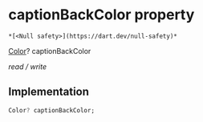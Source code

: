 


# captionBackColor property




    *[<Null safety>](https://dart.dev/null-safety)*


[Color](https://api.flutter.dev/flutter/dart-ui/Color-class.html)? captionBackColor
  
_read / write_






## Implementation

```dart
Color? captionBackColor;


```







